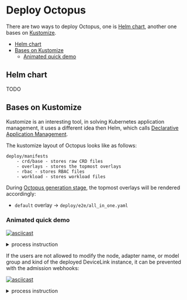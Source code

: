 # Deploy Octopus 

There are two ways to deploy Octopus, one is [Helm chart](https://helm.sh/), another one bases on [Kustomize](https://github.com/kubernetes-sigs/kustomize).

<!-- toc -->

- [Helm chart](#helm-chart)
- [Bases on Kustomize](#bases-on-kustomize)
    - [Animated quick demo](#animated-quick-demo)

<!-- /toc -->

## Helm chart

TODO

## Bases on Kustomize

Kustomize is an interesting tool, in solving Kubernetes application management, it uses a different idea then Helm, which calls [Declarative Application Management](https://github.com/kubernetes/community/blob/master/contributors/design-proposals/architecture/declarative-application-management.md). 

The kustomize layout of Octopus looks like as follows:

```
deploy/manifests
    - crd/base - stores raw CRD files 
    - overlays - stores the topmost overlays
    - rbac - stores RBAC files
    - workload - stores workload files
```

During [Octopus generation stage](./develop.md), the topmost overlays will be rendered accordingly:

- `default` overlay -> `deploy/e2e/all_in_one.yaml`

### Animated quick demo

[![asciicast](https://asciinema.org/a/338649.svg)](https://asciinema.org/a/338649)

<details>
  <summary>process instruction</summary>
  <code>
  
    # deploy octopus without webhook
    kubectl apply -f deploy/e2e/all_in_one.yaml
    
    # confirm the octopus deployment
    kubectl get all -n octopus-system
    kubectl get crd | grep devicelinks
    
    # deploy a devicelink
    cat adaptors/dummy/deploy/e2e/dl_specialdevice.yaml
    kubectl apply -f adaptors/dummy/deploy/e2e/dl_specialdevice.yaml
    
    # confirm the state of devicelink
    kubectl get dl living-room-fan -n default
    
    # deploy dummy adaptor and model
    kubectl apply -f adaptors/dummy/deploy/e2e/all_in_one.yaml
    
    # confirm the dummy adaptor deployment
    kubectl get daemonset octopus-adaptor-dummy-adaptor -n octopus-system
    kubectl get crd | grep dummyspecialdevice
    
    # confirm the state of devicelink
    kubectl get dl living-room-fan -n default
    
    # watch the device instance
    kubectl get dummyspecialdevice living-room-fan -n default -w
    
  </code>
</details>

If the users are not allowed to modify the node, adapter name, or model group and kind of the deployed DeviceLink instance, it can be prevented with the admission webhooks:

[![asciicast](https://asciinema.org/a/338660.svg)](https://asciinema.org/a/338660)

<details>
  <summary>process instruction</summary>
  <code>
  
    # deploy cert-manager
    kubectl create ns cert-manager
    kubectl apply --validate=false -f https://github.com/jetstack/cert-manager/releases/download/v0.14.0/cert-manager.yaml
    
    # confirm the cert-manager deployment
    kubectl get all -n cert-manager
    
    # deploy octopus with webhook
    kubectl apply -f deploy/e2e/all_in_one_with_webhook.yaml
    
    # confirm the octopus deployment
    kubectl get all -n octopus-system
    
    # verify the crd of devicelinks
    kubectl get crd | grep devicelinks
    
    # verify the webhooks
    kubectl get mutatingwebhookconfigurations octopus-mutating-webhook-configuration -n octopus-system -o yaml
    kubectl get validatingwebhookconfigurations octopus-validating-webhook-configuration -n octopus-system -o yaml
    
    # deploy dummy adaptor and model
    kubectl apply -f adaptors/dummy/deploy/e2e/all_in_one.yaml
    
    # deploy a devicelink
    kubectl apply -f adaptors/dummy/deploy/e2e/dl_specialdevice.yaml
    
    # confirm the state of devicelink
    kubectl get dl living-room-fan -n default
    
    # try to modify the spec.adaptor.node
    kubectl patch devicelink living-room-fan -n default --type merge --patch '{"spec":{"adaptor":{"node":"edge-worker2"}}}'
    
  </code>
</details>

